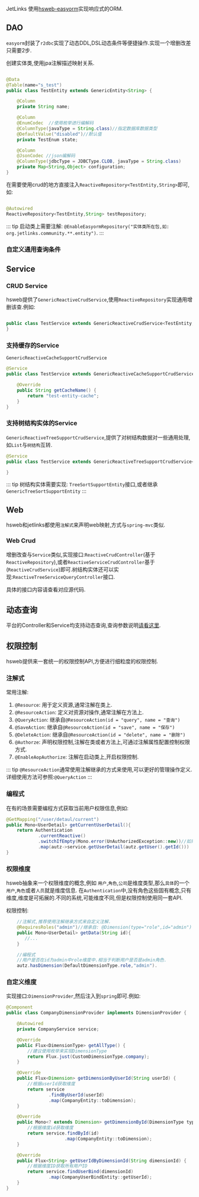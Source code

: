
JetLinks 使用[hsweb-easyorm](https://github.com/hs-web/hsweb-easy-orm)实现响应式的ORM. 

## DAO

`easyorm`封装了`r2dbc`实现了动态DDL,DSL动态条件等便捷操作.实现一个增删改差只需要2步.

创建实体类,使用jpa注解描述映射关系.

```java

@Data
@Table(name="s_test")
public class TestEntity extends GenericEntity<String> {

    @Column
    private String name;

    @Column
    @EnumCodec  //使用枚举进行编解码
    @ColumnType(javaType = String.class)//指定数据库数据类型
    @DefaultValue("disabled")//默认值
    private TestEnum state;

    @Column
    @JsonCodec //json编解码
    @ColumnType(jdbcType = JDBCType.CLOB, javaType = String.class)
    private Map<String,Object> configuration;
}

```

在需要使用crud的地方直接注入`ReactiveRepository<TestEntity,String>`即可,如:

```java

@Autowired
ReactiveRepository<TestEntity,String> testRepository;

```

::: tip
启动类上需要注解: `@EnableEasyormRepository("实体类所在包,如: org.jetlinks.community.**.entity")`.
:::

### 自定义通用查询条件



## Service

### CRUD Service
hsweb提供了`GenericReactiveCrudService`,使用`ReactiveRepository`实现通用增删该查.例如:

```java

public class TestService extends GenericReactiveCrudService<TestEntity,String>{
}

```

### 支持缓存的Service

`GenericReactiveCacheSupportCrudService`

```java
@Service
public class TestService extends GenericReactiveCacheSupportCrudService<TestEntity, String> {

    @Override
    public String getCacheName() {
        return "test-entity-cache";
    }
}
```

### 支持树结构实体的Service

`GenericReactiveTreeSupportCrudService`,提供了对树结构数据对一些通用处理,如`List`与`树结构`互转.

```java
@Service
public class TestService extends GenericReactiveTreeSupportCrudService<TestEntity, String> {

}
```

::: tip
树结构实体需要实现: `TreeSortSupportEntity`接口,或者继承`GenericTreeSortSupportEntity`
:::

## Web

hsweb和jetlinks都使用`注解式`来声明web映射,方式与`spring-mvc`类似.

### Web Crud

增删改查与`Service`类似,实现接口:`ReactiveCrudController`(基于`ReactiveRepository`),或者`ReactiveServiceCrudController`基于(`ReactiveCrudService`)即可.树结构实体还可以实现:`ReactiveTreeServiceQueryController`接口.

具体的接口内容请查看对应源代码.

## 动态查询

平台的Controller和Service均支持动态查询,查询参数说明[请看这里](/interface-guide/query-param.md).

## 权限控制

hsweb提供来一套统一的权限控制API,方便进行细粒度的权限控制.

### 注解式

常用注解:

1. `@Resource`: 用于定义资源,通常注解在类上.
2. `@ResourceAction`: 定义对资源对操作,通常注解在方法上.
3. `@QueryAction`: 继承自`@ResourceAction(id = "query", name = "查询")`
4. `@SaveAction`: 继承自`@ResourceAction(id = "save", name = "保存")`
5. `@DeleteAction`: 继承自`@ResourceAction(id = "delete", name = "删除")`
6. `@Authorze`: 声明权限控制,注解在类或者方法上,可通过注解属性配置控制权限方式.
7. `@EnableAopAuthorize`: 注解在启动类上,开启权限控制.

::: tip
`@ResourceAction`通常使用注解继承的方式来使用,可以更好的管理操作定义.详细使用方法可参照:`@QueryAction`
:::


### 编程式

在有的场景需要编程方式获取当前用户权限信息,例如:

```java
@GetMapping("/user/detaul/current")
public Mono<UserDetail> getCurrentUserDetail(){
    return Authentication
            .currentReactive()
            .switchIfEmpty(Mono.error(UnAuthorizedException::new))//如果没有用户信息则抛出异常
            .map(autz->service.getUserDetail(autz.getUser().getId()))
}
```

### 权限维度

hsweb抽象来一个权限维度的概念,例如 `用户`,`角色`,`公司`是维度类型,那么`具体`的一个`用户`,`角色`或者`人员`就是维度信息.
在`Authentication`中,没有角色这些固有概念,只有维度,维度是可拓展的.不同的系统,可能维度不同,但是权限控制使用同一套API.

权限控制:

```java
    //注解式,推荐使用注解继承方式来自定义注解.
    @RequiresRoles("admin")//继承自: @Dimension(type="role",id="admin")
    public Mono<UserDetail> getData(String id){
       //...
    }

    //编程式
    //用户是否在id为admin中role维度中.相当于判断用户是否是admin角色.
    autz.hasDimension(DefaultDimensionType.role,"admin").
```

### 自定义维度

实现接口:`DimensionProvider`,然后注入到`spring`即可.例如:

```java
@Component
public class CompanyDimensionProvider implements DimensionProvider {

    @Autowired
    private CompanyService service;

    @Override
    public Flux<DimensionType> getAllType() {
        //建议使用枚举来实现DimensionType
        return Flux.just(CustomDimensionType.company);
    }

    @Override
    public Flux<Dimension> getDimensionByUserId(String userId) {
        //根据userId获取维度
        return service
                .findByUserId(userId)
                .map(CompanyEntity::toDimension);
    }

    @Override
    public Mono<? extends Dimension> getDimensionById(DimensionType type, String id) {
        //根据维度id获取维度
        return service.findById(id)
                      .map(CompanyEntity::toDimension);
    }

    @Override
    public Flux<String> getUserIdByDimensionId(String dimensionId) {
        //根据维度ID获取所有用户ID
        return service.findUserBind(dimensionId)
                .map(CompanyUserBindEntity::getUserId);
    }
}
```

